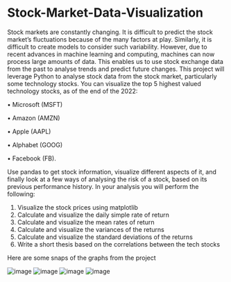 # Stock-Market-Data-Visualization
Stock markets are constantly changing. It is difficult to predict the stock market’s fluctuations because of the many factors at play. Similarly, it is difficult to create models to consider such variability. However, due to recent advances in machine learning and computing, machines can now process large amounts of data. This enables us to use stock exchange data from the past to analyse trends and predict future changes.
This project will leverage Python to analyse stock data from the stock market, particularly some technology stocks. You can visualize the top 5 highest valued technology stocks, as of the end of the 2022:

•	Microsoft (MSFT)

•	Amazon (AMZN)

•	Apple (AAPL)

•	Alphabet (GOOG)

•	Facebook (FB).

Use pandas to get stock information, visualize different aspects of it, and finally look at a few ways of analysing the risk of a stock, based on its previous performance history.
In your analysis you will perform the following:
1.	Visualize the stock prices using matplotlib
2.	Calculate and visualize the daily simple rate of return
3.	Calculate and visualize the mean rates of return 
4.	Calculate and visualize the variances of the returns
5.	Calculate and visualize the standard deviations of the returns
6.	Write a short thesis based on the correlations between the tech stocks

Here are some snaps of the graphs from the project

![image](https://user-images.githubusercontent.com/71243400/216832663-de09cdbb-163e-42a0-a0e0-2a6475b458be.png)
![image](https://user-images.githubusercontent.com/71243400/216832681-e8f4f0e3-a11d-4ff1-a9c7-fdebcbb95180.png)
![image](https://user-images.githubusercontent.com/71243400/216832697-cedbf845-0c9a-4fa8-9803-d0a88e166878.png)
![image](https://user-images.githubusercontent.com/71243400/216832787-fcebbcb6-e4bd-48a7-afea-d8d3e52adc8c.png)
